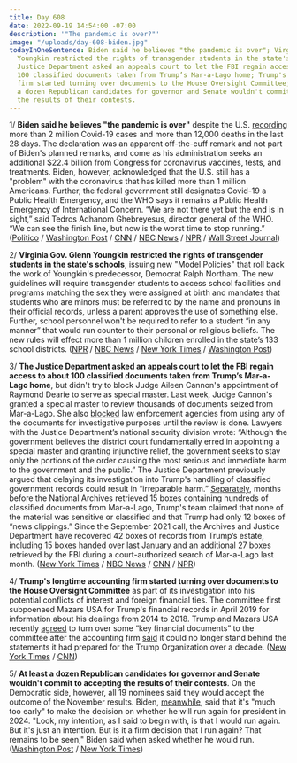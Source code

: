 ```yaml
---
title: Day 608
date: 2022-09-19 14:54:00 -07:00
description: '"The pandemic is over?"'
image: "/uploads/day-608-biden.jpg"
todayInOneSentence: Biden said he believes "the pandemic is over"; Virginia Gov. Glenn
  Youngkin restricted the rights of transgender students in the state's schools; the
  Justice Department asked an appeals court to let the FBI regain access to about
  100 classified documents taken from Trump’s Mar-a-Lago home; Trump's longtime accounting
  firm started turning over documents to the House Oversight Committee; and at least
  a dozen Republican candidates for governor and Senate wouldn't commit to accepting
  the results of their contests.
---
```


1/ **Biden said he believes "the pandemic is over"** despite the U.S. [recording](https://coronavirus.jhu.edu/map.html) more than 2 million Covid-19 cases and more than 12,000 deaths  in the last 28 days. The declaration was an apparent off-the-cuff remark and not part of Biden's planned remarks, and come as his administration seeks an additional $22.4 billion from Congress for coronavirus vaccines, tests, and treatments. Biden, however, acknowledged that the U.S. still has a "problem" with the coronavirus that has killed more than 1 million Americans. Further, the federal government still designates Covid-19 a Public Health Emergency, and the WHO says it remains a Public Health Emergency of International Concern. “We are not there yet but the end is in sight,” said Tedros Adhanom Ghebreyesus, director general of the WHO. “We can see the finish line, but now is the worst time to stop running.” ([Politico](https://www.politico.com/news/2022/09/18/joe-biden-pandemic-60-minutes-00057423) / [Washington Post](https://www.washingtonpost.com/health/2022/09/18/biden-covid-pandemic-over/) / [CNN](https://www.cnn.com/2022/09/18/politics/biden-pandemic-60-minutes/index.html) / [NBC News](https://www.nbcnews.com/politics/politics-news/-pandemic-biden-says-rcna48266) / [NPR](https://www.npr.org/2022/09/19/1123767437/joe-biden-covid-19-pandemic-over) / [Wall Street Journal](https://www.wsj.com/articles/biden-draws-criticism-for-saying-pandemic-is-over-11663601633?mod=hp_lead_pos3))


2/ **Virginia Gov. Glenn Youngkin restricted the rights of transgender students in the state's schools**, issuing new "Model Policies" that roll back the work of Youngkin's predecessor, Democrat Ralph Northam. The new guidelines will require transgender students to access school facilities and programs matching the sex they were assigned at birth and mandates that students who are minors must be referred to by the name and pronouns in their official records, unless a parent approves the use of something else. Further, school personnel won't be required to refer to a student “in any manner” that would run counter to their personal or religious beliefs. The new rules will effect more than 1 million children enrolled in the state’s 133 school districts. ([NPR](https://www.npr.org/2022/09/18/1123697784/virginia-transgender-students-public-schools-glenn-youngkin) / [NBC News](https://www.nbcnews.com/nbc-out/out-news/virginia-governor-seeks-roll-back-transgender-student-protections-rcna48304) / [New York Times](https://www.nytimes.com/2022/09/18/us/virginia-transgender-students.html) / [Washington Post](https://www.washingtonpost.com/education/2022/09/16/trans-students-virginia-bathroom-sports/))


3/ **The Justice Department asked an appeals court to let the FBI regain access to about 100 classified documents taken from Trump’s Mar-a-Lago home**, but didn't try to block Judge Aileen Cannon's appointment of Raymond Dearie to serve as special master. Last week, Judge Cannon's granted a special master to review thousands of documents seized from Mar-a-Lago. She also [blocked](https://www.nytimes.com/2022/09/15/us/politics/trump-documents-special-master.html) law enforcement agencies from using any of the documents for investigative purposes until the review is done. Lawyers with the Justice Department’s national security division wrote: “Although the government believes the district court fundamentally erred in appointing a special master and granting injunctive relief, the government seeks to stay only the portions of the order causing the most serious and immediate harm to the government and the public.” The Justice Department previously argued that delaying its investigation into Trump's handling of classified government records could result in “irreparable harm.” [Separately](https://www.washingtonpost.com/national-security/2022/09/16/trump-records-archives-clippings/), months before the National Archives retrieved 15 boxes containing hundreds of classified documents from Mar-a-Lago, Trump's team claimed that none of the material was sensitive or classified and that Trump had only 12 boxes of “news clippings.” Since the September 2021 call, the Archives and Justice Department have recovered 42 boxes of records from Trump’s estate, including 15 boxes handed over last January and an additional 27 boxes retrieved by the FBI during a court-authorized search of Mar-a-Lago last month. ([New York Times](https://www.nytimes.com/2022/09/16/us/politics/trump-special-master-justice-dept.html?action=click&pgtype=Article&state=default&module=styln-trump-raid&variant=show&region=MAIN_CONTENT_1&block=storyline_top_links_recirc) / [NBC News](https://www.nbcnews.com/politics/justice-department/justice-department-asks-appeals-court-block-trump-judges-mar-lago-ruli-rcna48066) / [CNN](https://www.cnn.com/2022/09/15/politics/mar-a-lago-search-special-master/index.html) / [NPR](https://www.npr.org/2022/09/16/1122725989/judge-raymond-dearie-mar-a-lago-special-master-trump))

4/ **Trump's longtime accounting firm started turning over documents to the House Oversight Committee** as part of its investigation into his potential conflicts of interest and foreign financial ties. The committee first subpoenaed Mazars USA for Trump's financial records in April 2019 for information about his dealings from 2014 to 2018. Trump and Mazars USA recently [agreed](https://whatthefuckjusthappenedtoday.com/2022/09/01/day-590/#3-trump-and-the-mazars-usa-accountin) to turn over some “key financial documents” to the committee after the accounting firm [said](https://whatthefuckjusthappenedtoday.com/2022/02/14/day-391/#3-trump%E2%80%99s-long-time-accounting-firm) it could no longer stand behind the statements it had prepared for the Trump Organization over a decade. ([New York Times](https://www.nytimes.com/2022/09/17/us/politics/mazars-accounting-trump-documents.html) / [CNN](https://www.cnn.com/2022/09/18/politics/house-oversight-committee-trump-financial-documents/index.html))


5/ **At least a dozen Republican candidates for governor and Senate wouldn't commit to accepting the results of their contests**. On the Democratic side, however, all 19 nominees said they would accept the outcome of the November results. Biden, [meanwhile](https://www.cnn.com/2022/09/18/politics/biden-too-early-to-decide-about-2024/index.html), said that it's "much too early" to make the decision on whether he will run again for president in 2024. "Look, my intention, as I said to begin with, is that I would run again. But it's just an intention. But is it a firm decision that I run again? That remains to be seen," Biden said when asked whether he would run. ([Washington Post](https://www.washingtonpost.com/politics/2022/09/18/republicans-refuse-accept-results/) / [New York Times](https://www.nytimes.com/2022/09/18/us/politics/trump-republicans-midterm-election-results.html))



